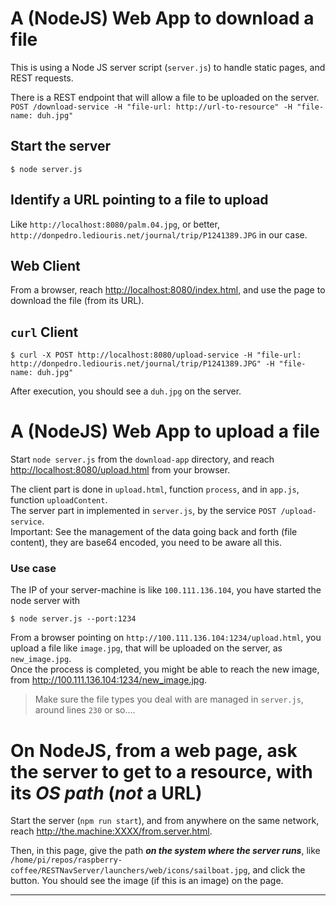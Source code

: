 # A (NodeJS) Web App to download a file
This is using a Node JS server script (`server.js`) to handle static pages, and REST requests.

There is a REST endpoint that will allow a file to be uploaded on the server.  
`POST /download-service -H "file-url: http://url-to-resource" -H "file-name: duh.jpg"`

## Start the server
```
$ node server.js
```

## Identify a URL pointing to a file to upload
Like `http://localhost:8080/palm.04.jpg`, or better, `http://donpedro.lediouris.net/journal/trip/P1241389.JPG` in our case.

## Web Client
From a browser, reach <http://localhost:8080/index.html>, and use the page to download the file (from its URL).

## `curl` Client
```
$ curl -X POST http://localhost:8080/upload-service -H "file-url: http://donpedro.lediouris.net/journal/trip/P1241389.JPG" -H "file-name: duh.jpg"
```

After execution, you should see a `duh.jpg` on the server.

# A (NodeJS) Web App to upload a file
Start `node server.js` from the `download-app` directory, and reach <http://localhost:8080/upload.html> from your browser.  

The client part is done in `upload.html`, function `process`, and in `app.js`, function `uploadContent`.  
The server part in implemented in `server.js`, by the service `POST /upload-service`.  
Important: See the management of the data going back and forth (file content), they are base64 encoded, you need to be aware all this.

### Use case
The IP of your server-machine is like `100.111.136.104`, you have started the node server with
```
$ node server.js --port:1234
```
From a browser pointing on `http://100.111.136.104:1234/upload.html`, you upload a file like `image.jpg`, that will be uploaded on the server, as `new_image.jpg`.  
Once the process is completed, you might be able to reach the new image, from <http://100.111.136.104:1234/new_image.jpg>.

> Make sure the file types you deal with are managed in `server.js`, around lines `230` or so....

# On NodeJS, from a web page, ask the server to get to a resource, with its _OS path_ (_not_ a URL)
Start the server (`npm run start`), and from anywhere on the same network, reach <http://the.machine:XXXX/from.server.html>.

Then, in this page, give the path _**on the system where the server runs**_, like `/home/pi/repos/raspberry-coffee/RESTNavServer/launchers/web/icons/sailboat.jpg`, and
click the button. You should see the image (if this is an image) on the page.

---
